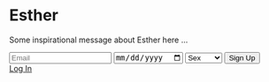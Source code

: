 <div class="left-column">
    <h1>Esther</h1>
    <p>Some inspirational message about Esther here ...</p>
</div>
<div class="right-column">
    <div class="login-form">
        <input type="email" id="email" placeholder="Email" required>
        <input type="date" id="dob" placeholder="Date of Birth" required>
        <select id="sex" required>
            <option value="" disabled selected>Sex</option>
            <option value="male">Male</option>
            <option value="female">Female</option>
        </select>
        <button type="button" id="signup">Sign Up</button>
        <br>
        <a href="login" class="login">Log In</a>
    </div>
</div>